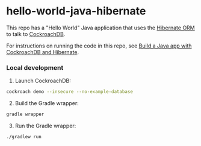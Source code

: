 # hello-world-java-hibernate

This repo has a "Hello World" Java application that uses the [Hibernate ORM](http://hibernate.org/) to talk to [CockroachDB](https://www.cockroachlabs.com/docs/stable/).

For instructions on running the code in this repo, see [Build a Java app with CockroachDB and Hibernate](https://www.cockroachlabs.com/docs/stable/build-a-java-app-with-cockroachdb-hibernate.html).

### Local development

1. Launch CockroachDB:

``` sh
cockroach demo --insecure --no-example-database
```

2. Build the Gradle wrapper:

``` sh
gradle wrapper
```

3. Run the Gradle wrapper:

``` sh
./gradlew run
```